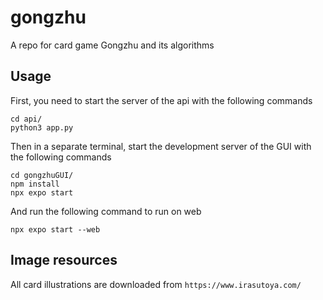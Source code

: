 # gongzhu
A repo for card game Gongzhu and its algorithms

## Usage
First, you need to start the server of the api with the following commands
```
cd api/
python3 app.py
```

Then in a separate terminal, start the development server of the GUI with the following commands

```
cd gongzhuGUI/
npm install
npx expo start
```

And run the following command to run on web

`npx expo start --web`

## Image resources

All card illustrations are downloaded from `https://www.irasutoya.com/`
